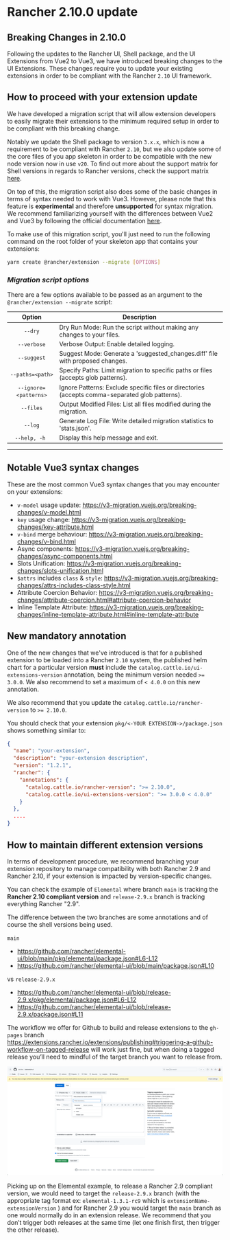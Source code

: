 # Rancher 2.10.0 update

## Breaking Changes in 2.10.0

Following the updates to the Rancher UI, Shell package, and the UI Extensions from Vue2 to Vue3, we have introduced breaking changes to the UI Extensions. These changes require you to update your existing extensions in order to be compliant with the Rancher `2.10` UI framework.

## How to proceed with your extension update

We have developed a migration script that will allow extension developers to easily migrate their extensions to the minimum required setup in order to be compliant with this breaking change.

Notably we update the Shell package to version `3.x.x`, which is now a requirement to be compliant with Rancher `2.10`, but we also update some of the core files of you app skeleton in order to be compatible with the new node version now in use `v20`. To find out more about the support matrix for Shell versions in regards to Rancher versions, check the support matrix [here](./support-matrix#shell-support-matrix).

On top of this, the migration script also does some of the basic changes in terms of syntax needed to work with Vue3. However, please note that this feature is **experimental** and therefore **unsupported** for syntax migration. We recommend familiarizing yourself with the differences between Vue2 and Vue3 by following the official documentation [here](https://v3-migration.vuejs.org/).

To make use of this migration script, you'll just need to run the following command on the root folder of your skeleton app that contains your extensions:

```sh
yarn create @rancher/extension --migrate [OPTIONS]
```

### **_Migration script options_**

There are a few options available to be passed as an argument to the `@rancher/extension --migrate` script:

|          Option           | Description                                                                                                                                                                                                                                                                             |
| :-----------------------: | --------------------------------------------------------------------------------------------------------------------------------------------------------------------------------------------------------------------------------------------------------------------------------------- |
|     `--dry`      | Dry Run Mode: Run the script without making any changes to your files.                                                    |
|     `--verbose`      | Verbose Output: Enable detailed logging.                                                    |
|     `--suggest`      | Suggest Mode: Generate a 'suggested_changes.diff' file with proposed changes.                                                    |
|     `--paths=<path>`      | Specify Paths: Limit migration to specific paths or files (accepts glob patterns).                                                    |
|     `--ignore=<patterns>`      | Ignore Patterns: Exclude specific files or directories (accepts comma-separated glob patterns).                                                    |
|     `--files`      | Output Modified Files: List all files modified during the migration.                                                    |
|     `--log`      | Generate Log File: Write detailed migration statistics to 'stats.json'.                                                    |
|     `--help, -h `      | Display this help message and exit.                                                    |

---

## Notable Vue3 syntax changes

These are the most common Vue3 syntax changes that you may encounter on your extensions:

- `v-model` usage update: https://v3-migration.vuejs.org/breaking-changes/v-model.html
- `key` usage change: https://v3-migration.vuejs.org/breaking-changes/key-attribute.html
- `v-bind` merge behaviour: https://v3-migration.vuejs.org/breaking-changes/v-bind.html
- Async components: https://v3-migration.vuejs.org/breaking-changes/async-components.html
- Slots Unification: https://v3-migration.vuejs.org/breaking-changes/slots-unification.html
- `$attrs` includes `class` & `style`: https://v3-migration.vuejs.org/breaking-changes/attrs-includes-class-style.html
- Attribute Coercion Behavior: https://v3-migration.vuejs.org/breaking-changes/attribute-coercion.html#attribute-coercion-behavior
- Inline Template Attribute: https://v3-migration.vuejs.org/breaking-changes/inline-template-attribute.html#inline-template-attribute

## New mandatory annotation

One of the new changes that we've introduced is that for a published extension to be loaded into a Rancher `2.10` system, the published helm chart for a particular version **must** include the `catalog.cattle.io/ui-extensions-version` annotation, being the minimum version needed `>= 3.0.0`. We also recommend to set a maximum of `< 4.0.0` on this new annotation.

We also recommend that you update the `catalog.cattle.io/rancher-version` to `>= 2.10.0`.

You should check that your extension `pkg/<-YOUR EXTENSION->/package.json` shows something similar to:

```json
{
  "name": "your-extension",
  "description": "your-extension description",
  "version": "1.2.1",
  "rancher": {
    "annotations": {
      "catalog.cattle.io/rancher-version": ">= 2.10.0",
      "catalog.cattle.io/ui-extensions-version": ">= 3.0.0 < 4.0.0"
    }
  },
  ....
}
```

## How to maintain different extension versions

In terms of development procedure, we recommend branching your extension repository to manage compatibility with both Rancher 2.9 and Rancher 2.10, if your extension is impacted by version-specific changes.

You can check the example of `Elemental` where branch `main` is tracking the **Rancher 2.10 compliant version** and `release-2.9.x` branch is tracking everything Rancher "2.9".

The difference between the two branches are some annotations and of course the shell versions being used.

`main`
- https://github.com/rancher/elemental-ui/blob/main/pkg/elemental/package.json#L6-L12
- https://github.com/rancher/elemental-ui/blob/main/package.json#L10

vs `release-2.9.x`
- https://github.com/rancher/elemental-ui/blob/release-2.9.x/pkg/elemental/package.json#L6-L12
- https://github.com/rancher/elemental-ui/blob/release-2.9.x/package.json#L11


The workflow we offer for Github to build and release extensions to the `gh-pages` branch https://extensions.rancher.io/extensions/publishing#triggering-a-github-workflow-on-tagged-release will work just fine, but when doing a tagged release you’ll need to mindful of the target branch you want to release from.

![Release target branch](./screenshots/target-branch.png)

Picking up on the Elemental example, to release a Rancher 2.9 compliant version, we would need to target the `release-2.9.x` branch (with the appropriate tag format ex: `elemental-1.3.1-rc9` which is `extensionName-extensionVersion` ) and for Rancher 2.9 you would target the `main` branch as one would normally do in an extension release. We recommend that you don’t trigger both releases at the same time (let one finish first, then trigger the other release).